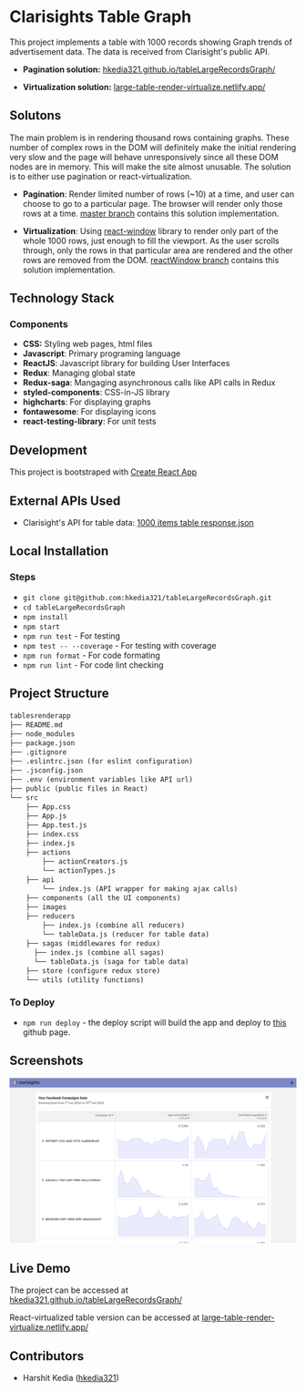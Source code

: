 # Clarisights Table Graph
This project implements a table with 1000 records showing Graph trends of advertisement data. The data is received from Clarisight's public API. 

* **Pagination solution:** [hkedia321.github.io/tableLargeRecordsGraph/](https://hkedia321.github.io/tableLargeRecordsGraph/)

* **Virtualization solution:** [large-table-render-virtualize.netlify.app/](https://large-table-render-virtualize.netlify.app/)

## Solutons
The main problem is in rendering thousand rows containing graphs. These number of complex rows in the DOM will definitely make 
the initial rendering very slow and the page will behave unresponsively since all these DOM nodes are in memory. This will make the site almost unusable. The solution is to either use pagination or react-virtualization.

* **Pagination**: Render limited number of rows (~10) at a time, and user can choose to go to a particular page. The browser will
render only those rows at a time. [master branch](https://github.com/hkedia321/tableLargeRecordsGraph/tree/master) contains this solution implementation.

* **Virtualization**: Using [react-window](https://github.com/bvaughn/react-window) library to render only part of the whole 1000 rows, just enough to fill the viewport. As the user scrolls through, only the rows in that particular area are rendered and the other rows are removed from the DOM. [reactWindow branch](https://github.com/hkedia321/tableLargeRecordsGraph/tree/reactWindow) contains this solution implementation.

## Technology Stack

### Components
* **CSS:** Styling web pages, html files
* **Javascript**: Primary programing language
* **ReactJS**: Javascript library for building User Interfaces
* **Redux**: Managing global state
* **Redux-saga**: Mangaging asynchronous calls like API calls in Redux
* **styled-components**: CSS-in-JS library
* **highcharts**: For displaying graphs
* **fontawesome**: For displaying icons
* **react-testing-library**: For unit tests

## Development
This project is bootstraped with [Create React App](https://github.com/facebook/create-react-app)

## External APIs Used
* Clarisight's API for table data: [1000 items table response.json](https://clarisights-users.s3.eu-central-1.amazonaws.com/frontend-assignment/1000+items+table+response.json)

## Local Installation
### Steps
* `git clone git@github.com:hkedia321/tableLargeRecordsGraph.git`
* `cd tableLargeRecordsGraph`
* `npm install`
* `npm start`
* `npm run test` - For testing
* `npm test -- --coverage` - For testing with coverage
* `npm run format` - For code formating
* `npm run lint` - For code lint checking

## Project Structure
```
tablesrenderapp
├── README.md
├── node_modules
├── package.json
├── .gitignore
├── .eslintrc.json (for eslint configuration)
├── .jsconfig.json 
├── .env (environment variables like API url)
├── public (public files in React)
└── src
    ├── App.css
    ├── App.js
    ├── App.test.js
    ├── index.css
    ├── index.js
    ├── actions
        ├── actionCreators.js
        └── actionTypes.js
    ├── api
        └── index.js (API wrapper for making ajax calls)
    ├── components (all the UI components)
    ├── images 
    ├── reducers
        ├── index.js (combine all reducers)
        └── tableData.js (reducer for table data)
    ├── sagas (middlewares for redux)
      ├── index.js (combine all sagas)
      └── tableData.js (saga for table data)
    ├── store (configure redux store)
    └── utils (utility functions)

```

### To Deploy
* `npm run deploy` - the deploy script will build the app and deploy to [this](https://hkedia321.github.io/tableLargeRecordsGraph/) github page.

## Screenshots
![SCRUM](/docs/images/screenshot1.png)

## Live Demo
The project can be accessed at [hkedia321.github.io/tableLargeRecordsGraph/](https://hkedia321.github.io/tableLargeRecordsGraph/)

React-virtualized table version can be accessed at [large-table-render-virtualize.netlify.app/](https://large-table-render-virtualize.netlify.app/)

## Contributors
* Harshit Kedia ([hkedia321](https://github.com/hkedia321))